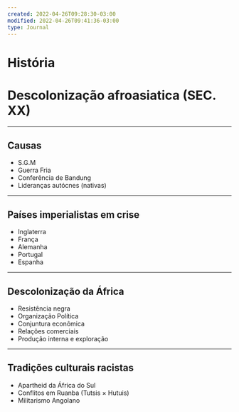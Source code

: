 ```yaml
---
created: 2022-04-26T09:28:30-03:00
modified: 2022-04-26T09:41:36-03:00
type: Journal
---
```


# História

# Descolonização afroasiatica (SEC. XX)
---
## Causas

- S.G.M
- Guerra Fria
- Conferência de Bandung
- Lideranças autócnes (nativas)

---

## Países imperialistas em crise

- Inglaterra
- França 
- Alemanha
- Portugal
- Espanha

---

## Descolonização da África

- Resistência negra
- Organização Política 
- Conjuntura econômica
- Relações comerciais
- Produção interna e exploração

---

## Tradições culturais racistas

- Apartheid da África do Sul
- Conflitos em Ruanba (Tutsis × Hutuis)
- Militarismo Angolano
